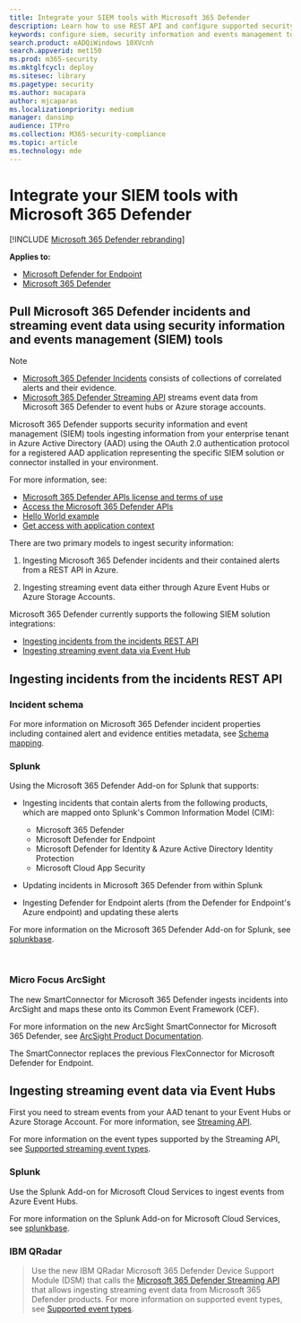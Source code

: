 ```yaml
---
title: Integrate your SIEM tools with Microsoft 365 Defender
description: Learn how to use REST API and configure supported security information and events management tools to receive and pull detections.
keywords: configure siem, security information and events management tools, splunk, arcsight, custom indicators, rest api, alert definitions, indicators of compromise
search.product: eADQiWindows 10XVcnh
search.appverid: met150
ms.prod: m365-security
ms.mktglfcycl: deploy
ms.sitesec: library
ms.pagetype: security
ms.author: macapara
author: mjcaparas
ms.localizationpriority: medium
manager: dansimp
audience: ITPro
ms.collection: M365-security-compliance
ms.topic: article
ms.technology: mde
---
```


# Integrate your SIEM tools with Microsoft 365 Defender

[!INCLUDE [Microsoft 365 Defender rebranding](../../includes/microsoft-defender.md)]

**Applies to:**
- [Microsoft Defender for Endpoint](https://go.microsoft.com/fwlink/p/?linkid=2154037)
- [Microsoft 365 Defender](https://go.microsoft.com/fwlink/?linkid=2118804)

## Pull Microsoft 365 Defender incidents and streaming event data using security information and events management (SIEM) tools

> [!NOTE]
>
> - [Microsoft 365 Defender Incidents](incident-queue.md) consists of collections of correlated alerts and their evidence.
> - [Microsoft 365 Defender Streaming API](streaming-api.md) streams event data from Microsoft 365 Defender to event hubs or Azure storage accounts.

Microsoft 365 Defender supports security information and event management (SIEM) tools ingesting information from your enterprise tenant in Azure Active Directory (AAD) using the OAuth 2.0 authentication protocol for a registered AAD application representing the specific SIEM solution or connector installed in your environment. 

For more information, see:

- [Microsoft 365 Defender APIs license and terms of use](api-terms.md)
- [Access the Microsoft 365 Defender APIs](api-access.md)
- [Hello World example](api-hello-world.md)
- [Get access with application context](api-create-app-web.md)

There are two primary models to ingest security information: 

1.  Ingesting Microsoft 365 Defender incidents and their contained alerts from a REST API in Azure. 

2.  Ingesting streaming event data either through Azure Event Hubs or Azure Storage Accounts. 

Microsoft 365 Defender currently supports the following SIEM solution integrations: 

- [Ingesting incidents from the incidents REST API](#ingesting-incidents-from-the-incidents-rest-api)
- [Ingesting streaming event data via Event Hub](#ingesting-streaming-event-data-via-event-hubs)

## Ingesting incidents from the incidents REST API

### Incident schema
For more information on Microsoft 365 Defender incident properties including contained alert and evidence entities metadata, see [Schema mapping](../defender/api-list-incidents.md#schema-mapping).

### Splunk

Using the Microsoft 365 Defender Add-on for Splunk that supports: 

- Ingesting incidents that contain alerts from the following products, which are mapped onto Splunk's Common Information Model (CIM):  
  - Microsoft 365 Defender 
  - Microsoft Defender for Endpoint 
  - Microsoft Defender for Identity & Azure Active Directory Identity Protection 
  - Microsoft Cloud App Security 

- Updating incidents in Microsoft 365 Defender from within Splunk 

- Ingesting Defender for Endpoint alerts (from the Defender for Endpoint's Azure endpoint) and updating these alerts 

For more information on the Microsoft 365 Defender Add-on for Splunk, see [splunkbase](https://splunkbase.splunk.com/app/4959/).

  

### Micro Focus ArcSight

The new SmartConnector for Microsoft 365 Defender ingests incidents into ArcSight and maps these onto its Common Event
Framework (CEF). 

For more information on the new ArcSight SmartConnector for Microsoft 365 Defender, see [ArcSight Product Documentation](https://community.microfocus.com/cyberres/productdocs/w/connector-documentation/39246/smartconnector-for-microsoft-365-defender).

The SmartConnector replaces the previous FlexConnector for Microsoft Defender for Endpoint.
  

## Ingesting streaming event data via Event Hubs

First you need to stream events from your AAD tenant to your Event Hubs or Azure Storage Account. For more information, see [Streaming API](../defender/streaming-api.md).

For more information on the event types supported by the Streaming API, see [Supported streaming event types](../defender/supported-event-types.md).

### Splunk
Use the Splunk Add-on for Microsoft Cloud Services to ingest events from Azure Event Hubs.  


For more information on the Splunk Add-on for Microsoft Cloud Services, see [splunkbase](https://splunkbase.splunk.com/app/3110/).
  

### IBM QRadar
>Use the new IBM QRadar Microsoft 365 Defender Device Support Module (DSM) that calls the [Microsoft 365 Defender Streaming API](streaming-api.md) that allows ingesting streaming event data from Microsoft 365 Defender products. For more information on supported event types, see [Supported event types](supported-event-types.md).

